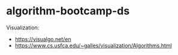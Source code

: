 # algorithm-bootcamp-ds
Visualization: 
- https://visualgo.net/en
- https://www.cs.usfca.edu/~galles/visualization/Algorithms.html